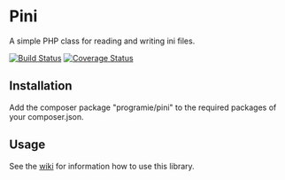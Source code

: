 # Pini

A simple PHP class for reading and writing ini files.

[![Build Status](https://travis-ci.org/Programie/Pini.svg)](https://travis-ci.org/Programie/Pini)
[![Coverage Status](https://img.shields.io/coveralls/Programie/Pini.svg)](https://coveralls.io/r/Programie/Pini?branch=master)

## Installation

Add the composer package "programie/pini" to the required packages of your composer.json.

## Usage

See the [wiki](https://github.com/Programie/Pini/wiki) for information how to use this library.
